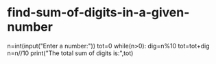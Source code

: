 # find-sum-of-digits-in-a-given-number
n=int(input("Enter a number:")) tot=0 while(n>0):     dig=n%10     tot=tot+dig     n=n//10 print("The total sum of digits is:",tot)
